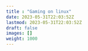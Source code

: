 ```yaml
---
title : "Gaming on linux"
date: 2023-05-31T22:03:52Z
lastmod: 2023-05-31T22:03:52Z
draft: false
images: []
weight: 1000
---
```

